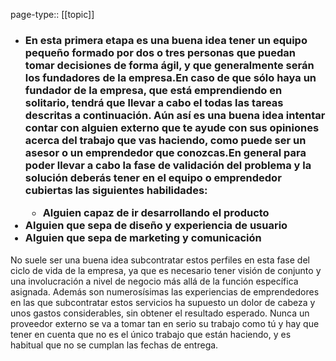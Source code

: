 page-type:: [[topic]]
- ### En esta primera etapa es una buena idea tener un equipo pequeño formado por dos o tres personas que puedan tomar decisiones de forma ágil, y que generalmente serán los fundadores de la empresa.En caso de que sólo haya un fundador de la empresa, que está emprendiendo en solitario, tendrá que llevar a cabo el todas las tareas descritas a continuación. Aún así es una buena idea intentar contar con alguien externo que te ayude con sus opiniones acerca del trabajo que vas haciendo, como puede ser un asesor o un emprendedor que conozcas.En general para poder llevar a cabo la fase de validación del problema y la solución deberás tener en el equipo o emprendedor cubiertas las siguientes habilidades:<ul><li>Alguien capaz de ir desarrollando el producto</li></ul><li>Alguien que sepa de diseño y experiencia de usuario</li><li>Alguien que sepa de marketing y comunicación</li></ul>No suele ser una buena idea subcontratar estos perfiles en esta fase del ciclo de vida de la empresa, ya que es necesario tener visión de conjunto y una involucración a nivel de negocio más allá de la función específica asignada. Además son numerosísimas las experiencias de emprendedores en las que subcontratar estos servicios ha supuesto un dolor de cabeza y unos gastos considerables, sin obtener el resultado esperado. Nunca un proveedor externo se va a tomar tan en serio su trabajo como tú y hay que tener en cuenta que no es el único trabajo que están haciendo, y es habitual que no se cumplan las fechas de entrega.



